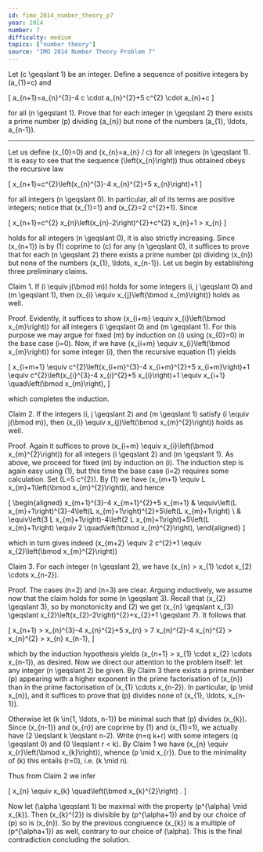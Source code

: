 ```yaml
---
id: fimo_2014_number_theory_p7
year: 2014
number: 7
difficulty: medium
topics: ["number theory"]
source: "IMO 2014 Number Theory Problem 7"
---
```


Let \(c \geqslant 1\) be an integer. Define a sequence of positive integers by \(a_{1}=c\) and

\[
a_{n+1}=a_{n}^{3}-4 c \cdot a_{n}^{2}+5 c^{2} \cdot a_{n}+c
\]

for all \(n \geqslant 1\). Prove that for each integer \(n \geqslant 2\) there exists a prime number \(p\) dividing \(a_{n}\) but none of the numbers \(a_{1}, \ldots, a_{n-1}\).

---
Let us define \(x_{0}=0\) and \(x_{n}=a_{n} / c\) for all integers \(n \geqslant 1\). It is easy to see that the sequence \(\left(x_{n}\right)\) thus obtained obeys the recursive law

\[
x_{n+1}=c^{2}\left(x_{n}^{3}-4 x_{n}^{2}+5 x_{n}\right)+1
\]

for all integers \(n \geqslant 0\). In particular, all of its terms are positive integers; notice that \(x_{1}=1\) and \(x_{2}=2 c^{2}+1\). Since

\[
x_{n+1}=c^{2} x_{n}\left(x_{n}-2\right)^{2}+c^{2} x_{n}+1 > x_{n}
\]

holds for all integers \(n \geqslant 0\), it is also strictly increasing. Since \(x_{n+1}\) is by (1) coprime to \(c\) for any \(n \geqslant 0\), it suffices to prove that for each \(n \geqslant 2\) there exists a prime number \(p\) dividing \(x_{n}\) but none of the numbers \(x_{1}, \ldots, x_{n-1}\). Let us begin by establishing three preliminary claims.

Claim 1. If \(i \equiv j(\bmod m)\) holds for some integers \(i, j \geqslant 0\) and \(m \geqslant 1\), then \(x_{i} \equiv x_{j}\left(\bmod x_{m}\right)\) holds as well.

Proof. Evidently, it suffices to show \(x_{i+m} \equiv x_{i}\left(\bmod x_{m}\right)\) for all integers \(i \geqslant 0\) and \(m \geqslant 1\). For this purpose we may argue for fixed \(m\) by induction on \(i\) using \(x_{0}=0\) in the base case \(i=0\). Now, if we have \(x_{i+m} \equiv x_{i}\left(\bmod x_{m}\right)\) for some integer \(i\), then the recursive equation (1) yields

\[
x_{i+m+1} \equiv c^{2}\left(x_{i+m}^{3}-4 x_{i+m}^{2}+5 x_{i+m}\right)+1 \equiv c^{2}\left(x_{i}^{3}-4 x_{i}^{2}+5 x_{i}\right)+1 \equiv x_{i+1} \quad\left(\bmod x_{m}\right),
\]

which completes the induction.

Claim 2. If the integers \(i, j \geqslant 2\) and \(m \geqslant 1\) satisfy \(i \equiv j(\bmod m)\), then \(x_{i} \equiv x_{j}\left(\bmod x_{m}^{2}\right)\) holds as well.

Proof. Again it suffices to prove \(x_{i+m} \equiv x_{i}\left(\bmod x_{m}^{2}\right)\) for all integers \(i \geqslant 2\) and \(m \geqslant 1\). As above, we proceed for fixed \(m\) by induction on \(i\). The induction step is again easy using (1), but this time the base case \(i=2\) requires some calculation. Set \(L=5 c^{2}\). By (1) we have \(x_{m+1} \equiv L x_{m}+1\left(\bmod x_{m}^{2}\right)\), and hence

\[
\begin{aligned}
x_{m+1}^{3}-4 x_{m+1}^{2}+5 x_{m+1} & \equiv\left(L x_{m}+1\right)^{3}-4\left(L x_{m}+1\right)^{2}+5\left(L x_{m}+1\right) \\
& \equiv\left(3 L x_{m}+1\right)-4\left(2 L x_{m}+1\right)+5\left(L x_{m}+1\right) \equiv 2 \quad\left(\bmod x_{m}^{2}\right),
\end{aligned}
\]

which in turn gives indeed \(x_{m+2} \equiv 2 c^{2}+1 \equiv x_{2}\left(\bmod x_{m}^{2}\right)\)

Claim 3. For each integer \(n \geqslant 2\), we have \(x_{n} > x_{1} \cdot x_{2} \cdots x_{n-2}\).

Proof. The cases \(n=2\) and \(n=3\) are clear. Arguing inductively, we assume now that the claim holds for some \(n \geqslant 3\). Recall that \(x_{2} \geqslant 3\), so by monotonicity and (2) we get \(x_{n} \geqslant x_{3} \geqslant x_{2}\left(x_{2}-2\right)^{2}+x_{2}+1 \geqslant 7\). It follows that

\[
x_{n+1} > x_{n}^{3}-4 x_{n}^{2}+5 x_{n} > 7 x_{n}^{2}-4 x_{n}^{2} > x_{n}^{2} > x_{n} x_{n-1},
\]

which by the induction hypothesis yields \(x_{n+1} > x_{1} \cdot x_{2} \cdots x_{n-1}\), as desired. Now we direct our attention to the problem itself: let any integer \(n \geqslant 2\) be given. By Claim 3 there exists a prime number \(p\) appearing with a higher exponent in the prime factorisation of \(x_{n}\) than in the prime factorisation of \(x_{1} \cdots x_{n-2}\). In particular, \(p \mid x_{n}\), and it suffices to prove that \(p\) divides none of \(x_{1}, \ldots, x_{n-1}\).

Otherwise let \(k \in\{1, \ldots, n-1\}\) be minimal such that \(p\) divides \(x_{k}\). Since \(x_{n-1}\) and \(x_{n}\) are coprime by (1) and \(x_{1}=1\), we actually have \(2 \leqslant k \leqslant n-2\). Write \(n=q k+r\) with some integers \(q \geqslant 0\) and \(0 \leqslant r < k\). By Claim 1 we have \(x_{n} \equiv x_{r}\left(\bmod x_{k}\right)\), whence \(p \mid x_{r}\). Due to the minimality of \(k\) this entails \(r=0\), i.e. \(k \mid n\).

Thus from Claim 2 we infer

\[
x_{n} \equiv x_{k} \quad\left(\bmod x_{k}^{2}\right) .
\]

Now let \(\alpha \geqslant 1\) be maximal with the property \(p^{\alpha} \mid x_{k}\). Then \(x_{k}^{2}\) is divisible by \(p^{\alpha+1}\) and by our choice of \(p\) so is \(x_{n}\). So by the previous congruence \(x_{k}\) is a multiple of \(p^{\alpha+1}\) as well, contrary to our choice of \(\alpha\). This is the final contradiction concluding the solution.
